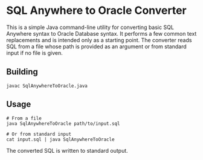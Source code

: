# SQL Anywhere to Oracle Converter

This is a simple Java command-line utility for converting basic SQL Anywhere
syntax to Oracle Database syntax. It performs a few common text replacements
and is intended only as a starting point. The converter reads SQL from a file
whose path is provided as an argument or from standard input if no file is
given.

## Building

```
javac SqlAnywhereToOracle.java
```

## Usage

```
# From a file
java SqlAnywhereToOracle path/to/input.sql

# Or from standard input
cat input.sql | java SqlAnywhereToOracle
```

The converted SQL is written to standard output.

